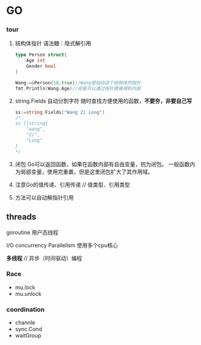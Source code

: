 # GO

### tour

1. 结构体指针 语法糖：隐式解引用

    ```go
    type Person struct{
        Age int
        Gender bool
    }
    
    Wang:=&Person{18,true}//Wang是指向这个结构体的指针
    fmt.Println(Wang.Age)//但是可以通过指针直接得到内部
    
    ```

2. string.Fields 自动分割字符 随时查找方便使用的函数，**不要夯，非要自己写**

   ```go
   ss:=string.Fields("Wang Zi Long")
   /*
   ss []string{
       "wang",
       "Zi",
       "Long"
   }
   */
   ```

3. 闭包
   Go可以返回函数，如果在函数内部有自由变量，则为闭包。
   一般函数内为局部变量，使用完重置，但是这里闭包扩大了其作用域。

4. 注意Go的值传递、引用传递  // 值类型、引用类型

5. 方法可以自动解指针引用

## threads

goroutine 用户态线程

I/O concurrency
Parallelism 使用多个cpu核心

**多线程** // 异步（时间驱动）编程

### Race

- mu.lock
- mu.unlock

### coordination

- channle
- sync.Cond
- waitGroup

